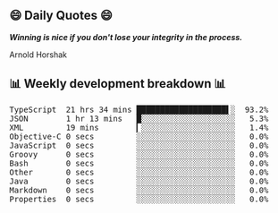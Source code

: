 ## 😄 Daily Quotes 😄

_**Winning is nice if you don't lose your integrity in the process.**_

Arnold Horshak



## 📊 Weekly development breakdown 📊

<pre>TypeScript  21 hrs 34 mins ███████████████████▌░  93.2%
JSON        1 hr 13 mins   █░░░░░░░░░░░░░░░░░░░░   5.3%
XML         19 mins        ▎░░░░░░░░░░░░░░░░░░░░   1.4%
Objective-C 0 secs         ░░░░░░░░░░░░░░░░░░░░░   0.0%
JavaScript  0 secs         ░░░░░░░░░░░░░░░░░░░░░   0.0%
Groovy      0 secs         ░░░░░░░░░░░░░░░░░░░░░   0.0%
Bash        0 secs         ░░░░░░░░░░░░░░░░░░░░░   0.0%
Other       0 secs         ░░░░░░░░░░░░░░░░░░░░░   0.0%
Java        0 secs         ░░░░░░░░░░░░░░░░░░░░░   0.0%
Markdown    0 secs         ░░░░░░░░░░░░░░░░░░░░░   0.0%
Properties  0 secs         ░░░░░░░░░░░░░░░░░░░░░   0.0%</pre>